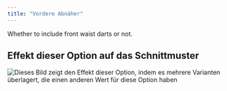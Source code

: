 ```yaml
---
title: "Vordere Abnäher"
---
```


Whether to include front waist darts or not.

## Effekt dieser Option auf das Schnittmuster

![Dieses Bild zeigt den Effekt dieser Option, indem es mehrere Varianten überlagert, die einen anderen Wert für diese Option haben](simone_frontdarts_sample.svg "Effekt dieser Option auf das Schnittmuster")
